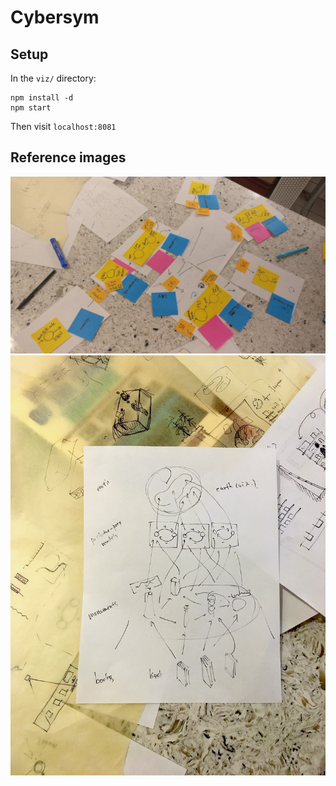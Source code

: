 # Cybersym

## Setup

In the `viz/` directory:
```
npm install -d
npm start
```

Then visit `localhost:8081`

## Reference images

![simulation_architecture_diagram](https://github.com/cybernetics-conference/cybersym/blob/master/repo_images/simulation_architecture_diagram.jpg)
![simulation_diagram](https://github.com/cybernetics-conference/cybersym/blob/master/repo_images/simulation_diagram.jpg)
